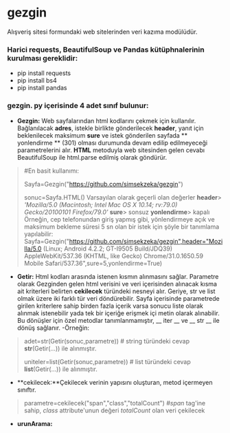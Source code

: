 # gezgin
Alışveriş sitesi formundaki web sitelerinden veri kazıma modülüdür.
### Harici requests, BeautifulSoup ve Pandas kütüphnalerinin kurulması gereklidir:
- pip install requests
- pip install bs4
- pip install pandas

### gezgin. py içerisinde 4 adet sınıf bulunur:
- **Gezgin:** Web sayfalarından html kodlarını çekmek için kullanılır. Bağlanılacak **adres**, istekle birlikte gönderilecek **header**, yanıt için beklenilecek maksimum **sure** ve istek gönderilen sayfada ** yonlendirme **  (301)  olması durumunda devam edilip edilmeyeceği parametrelerini alır. **HTML** metoduyla web sitesinden gelen cevabı BeautifulSoup ile html.parse edilmiş olarak göndürür. 
> #En basit kullanımı:
> 
> Sayfa=Gezgin("https://github.com/simsekzeka/gezgin")
> 
> sonuc=Sayfa.HTML() 
Varsayılan olarak  geçerli olan değerler
**header**> *'Mozilla/5.0 (Macintosh; Intel Mac OS X 10.14; rv:79.0) Gecko/20100101 Firefox/79.0'* 
**sure**> sonsuz
**yonlendirme**> kapalı
Örneğin, cep telefonundan giriş yapmış gibi, yönlendirmeye açık  ve maksimum bekleme süresi 5 sn olan bir istek için şöyle bir tanımlama yapılabilir: 
> Sayfa=Gezgin("https://github.com/simsekzeka/gezgin",header="Mozilla/5.0 (Linux; Android 4.2.2; GT-I9505 Build/JDQ39) AppleWebKit/537.36 (KHTML, like Gecko) Chrome/31.0.1650.59 Mobile Safari/537.36",sure=5,yonlendirme=True)
-   **Getir:** Html kodları arasında istenen kısmın alınmasını sağlar.  Parametre olarak Gezginden gelen html verisini ve veri içerisinden alınacak kısma ait kriterleri belirten **cekilecek** türündeki nesneyi alır. Geriye, str ve list olmak üzere iki farklı tür veri döndürebilir. Sayfa içerisinde parametrede girilen kriterlere sahip birden fazla içerik varsa sonucu liste olarak alınmak istenebilir yada tek bir içeriğe erişmek içi metin olarak alınabilir. Bu dönüşler için özel metodlar tanımlanmamıştır, __ iter __   ve   __ str __ ile dönüş sağlanır.
-Örneğin:
>adet=str(Getir(sonuc,parametre)) # string türündeki cevap **str**(Getir(...)) ile alınmıştır.
>
>uniteler=list(Getir(sonuc,parametre)) # list türündeki cevap **list**(Getir(...))  ile alınmıştır.
- **cekilecek:**Çekilecek verinin yapısını oluşturan, metod içermeyen sınıftır. 
>parametre=cekilecek("span","class","totalCount") #*span* tag'ine sahip, *class* attribute'unun değeri *totalCount* olan veri çekilecek
- **urunArama:**
